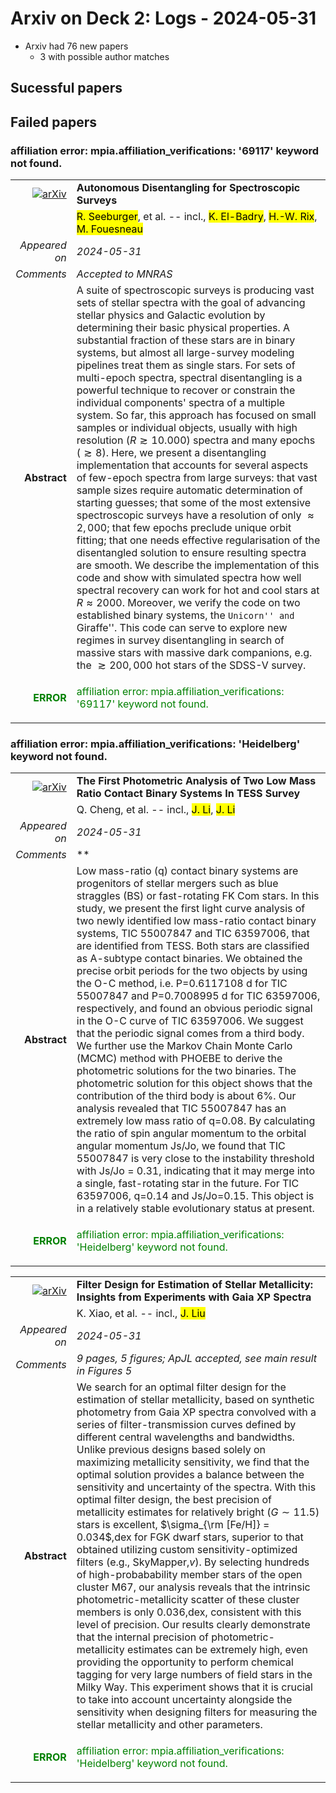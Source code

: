 # Arxiv on Deck 2: Logs - 2024-05-31

* Arxiv had 76 new papers
    * 3 with possible author matches

## Sucessful papers

## Failed papers

### affiliation error: mpia.affiliation_verifications: '69117' keyword not found. 


|||
|---:|:---|
| [![arXiv](https://img.shields.io/badge/arXiv-2405.19391-b31b1b.svg)](https://arxiv.org/abs/2405.19391) | **Autonomous Disentangling for Spectroscopic Surveys**  |
|| <mark>R. Seeburger</mark>, et al. -- incl., <mark>K. El-Badry</mark>, <mark>H.-W. Rix</mark>, <mark>M. Fouesneau</mark> |
|*Appeared on*| *2024-05-31*|
|*Comments*| *Accepted to MNRAS*|
|**Abstract**|            A suite of spectroscopic surveys is producing vast sets of stellar spectra with the goal of advancing stellar physics and Galactic evolution by determining their basic physical properties. A substantial fraction of these stars are in binary systems, but almost all large-survey modeling pipelines treat them as single stars. For sets of multi-epoch spectra, spectral disentangling is a powerful technique to recover or constrain the individual components' spectra of a multiple system. So far, this approach has focused on small samples or individual objects, usually with high resolution ($R \gtrsim 10.000$) spectra and many epochs ($\gtrsim 8$). Here, we present a disentangling implementation that accounts for several aspects of few-epoch spectra from large surveys: that vast sample sizes require automatic determination of starting guesses; that some of the most extensive spectroscopic surveys have a resolution of only $\approx 2,000$; that few epochs preclude unique orbit fitting; that one needs effective regularisation of the disentangled solution to ensure resulting spectra are smooth. We describe the implementation of this code and show with simulated spectra how well spectral recovery can work for hot and cool stars at $R \approx 2000$. Moreover, we verify the code on two established binary systems, the ``Unicorn'' and ``Giraffe''. This code can serve to explore new regimes in survey disentangling in search of massive stars with massive dark companions, e.g. the $\gtrsim 200,000$ hot stars of the SDSS-V survey.         |
|<p style="color:green"> **ERROR** </p>| <p style="color:green">affiliation error: mpia.affiliation_verifications: '69117' keyword not found.</p> |

### affiliation error: mpia.affiliation_verifications: 'Heidelberg' keyword not found. 


|||
|---:|:---|
| [![arXiv](https://img.shields.io/badge/arXiv-2405.19841-b31b1b.svg)](https://arxiv.org/abs/2405.19841) | **The First Photometric Analysis of Two Low Mass Ratio Contact Binary Systems In TESS Survey**  |
|| Q. Cheng, et al. -- incl., <mark>J. Li</mark>, <mark>J. Li</mark> |
|*Appeared on*| *2024-05-31*|
|*Comments*| **|
|**Abstract**|            Low mass-ratio (q) contact binary systems are progenitors of stellar mergers such as blue straggles (BS) or fast-rotating FK Com stars. In this study, we present the first light curve analysis of two newly identified low mass-ratio contact binary systems, TIC 55007847 and TIC 63597006, that are identified from TESS. Both stars are classified as A-subtype contact binaries. We obtained the precise orbit periods for the two objects by using the O-C method, i.e. P=0.6117108 d for TIC 55007847 and P=0.7008995 d for TIC 63597006, respectively, and found an obvious periodic signal in the O-C curve of TIC 63597006. We suggest that the periodic signal comes from a third body. We further use the Markov Chain Monte Carlo (MCMC) method with PHOEBE to derive the photometric solutions for the two binaries. The photometric solution for this object shows that the contribution of the third body is about 6%. Our analysis revealed that TIC 55007847 has an extremely low mass ratio of q=0.08. By calculating the ratio of spin angular momentum to the orbital angular momentum Js/Jo, we found that TIC 55007847 is very close to the instability threshold with Js/Jo = 0.31, indicating that it may merge into a single, fast-rotating star in the future. For TIC 63597006, q=0.14 and Js/Jo=0.15. This object is in a relatively stable evolutionary status at present.         |
|<p style="color:green"> **ERROR** </p>| <p style="color:green">affiliation error: mpia.affiliation_verifications: 'Heidelberg' keyword not found.</p> |


|||
|---:|:---|
| [![arXiv](https://img.shields.io/badge/arXiv-2405.20212-b31b1b.svg)](https://arxiv.org/abs/2405.20212) | **Filter Design for Estimation of Stellar Metallicity: Insights from Experiments with Gaia XP Spectra**  |
|| K. Xiao, et al. -- incl., <mark>J. Liu</mark> |
|*Appeared on*| *2024-05-31*|
|*Comments*| *9 pages, 5 figures; ApJL accepted, see main result in Figures 5*|
|**Abstract**|            We search for an optimal filter design for the estimation of stellar metallicity, based on synthetic photometry from Gaia XP spectra convolved with a series of filter-transmission curves defined by different central wavelengths and bandwidths. Unlike previous designs based solely on maximizing metallicity sensitivity, we find that the optimal solution provides a balance between the sensitivity and uncertainty of the spectra. With this optimal filter design, the best precision of metallicity estimates for relatively bright ($G \sim 11.5$) stars is excellent, $\sigma_{\rm [Fe/H]} = 0.034$\,dex for FGK dwarf stars, superior to that obtained utilizing custom sensitivity-optimized filters (e.g., SkyMapper\,$v$). By selecting hundreds of high-probabability member stars of the open cluster M67, our analysis reveals that the intrinsic photometric-metallicity scatter of these cluster members is only 0.036\,dex, consistent with this level of precision. Our results clearly demonstrate that the internal precision of photometric-metallicity estimates can be extremely high, even providing the opportunity to perform chemical tagging for very large numbers of field stars in the Milky Way. This experiment shows that it is crucial to take into account uncertainty alongside the sensitivity when designing filters for measuring the stellar metallicity and other parameters.         |
|<p style="color:green"> **ERROR** </p>| <p style="color:green">affiliation error: mpia.affiliation_verifications: 'Heidelberg' keyword not found.</p> |

